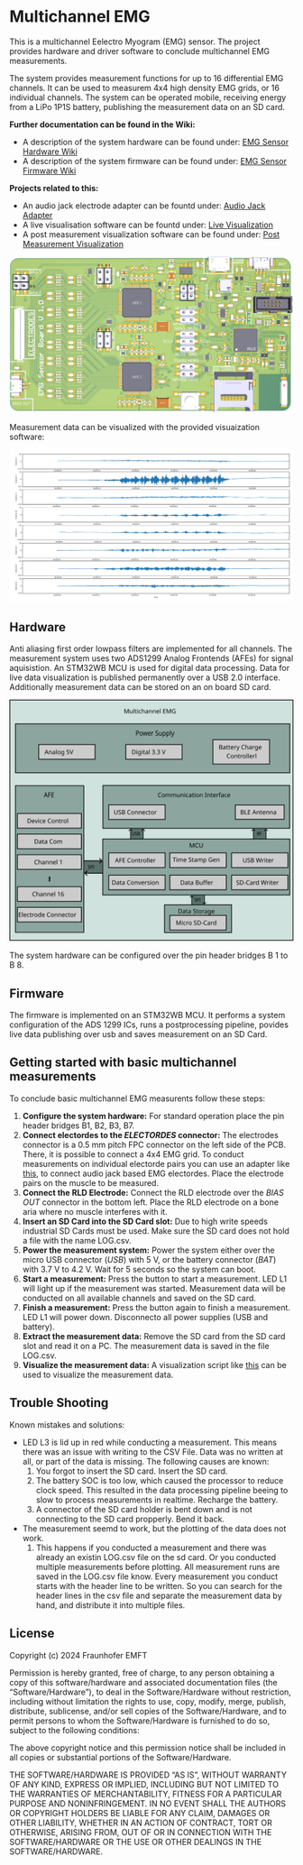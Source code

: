# Multichannel EMG
This is a multichannel Eelectro Myogram (EMG) sensor. The project provides hardware and driver software to conclude multichannel EMG measurements.

The system provides measurement functions for up to 16 differential EMG channels. It can be used to measurem 4x4 high density EMG grids, or 16 individual channels. The system can be operated mobile, receiving energy from a LiPo 1P1S battery, publishing the measurement data on an SD card.

**Further documentation can be found in the Wiki:**

- A description of the system hardware can be found under: [EMG Sensor Hardware Wiki](https://github.com/Robin-Geissler/EMG-Sensor-Board/wiki/EMG-Sensor-Hardware)
- A description of the system firmware can be found under: [EMG Sensor Firmware Wiki](https://github.com/Robin-Geissler/EMG-Sensor-Board/wiki/EMG-Sensor-Firmware)

**Projects related to this:**
- An audio jack electrode adapter can be fountd under: [Audio Jack Adapter](https://github.com/Robin-Geissler/EMG-Sensor-Electrode-Adapter)  
- A live visualisation software can be fountd under: [Live Visualization](https://github.com/Robin-Geissler/EMG-Sensor-Live-Plot)
- A post measurement visualization software can be found under: [Post Measurement Visualization](https://github.com/Robin-Geissler/EMG-Sensor-Plot)

![Multichannel EMG PCB](Figures/PCB.svg "Multichannel EMG PCB")

Measurement data can be visualized with the provided visuaization software:

![Multichannel EMG Measurement](Figures/plot.PNG "Multichannel EMG PCB Measurement")

## Hardware
Anti aliasing first order lowpass filters are implemented for all channels. The measurement system uses two ADS1299 Analog Frontends (AFEs) for signal aquisistion. An STM32WB MCU is used for digital data processing. Data for live data visualization is published permanently over a USB 2.0 interface. Additionally measurement data can be stored on an on board SD card.

![Architecture](Figures/Electronics.svg "System Architecture")

The system hardware can be configured over the pin header bridges B 1 to B 8.

## Firmware
The firmware is implemented on an STM32WB MCU. It performs a system configuration of the ADS 1299 ICs, runs a postprocessing pipeline, povides live data publishing over usb and saves measurement on an SD Card.

## Getting started with basic multichannel measurements
To conclude basic multichannel EMG measurents follow these steps:

1. **Configure the system hardware:** For standard operation place the pin header bridges B1, B2, B3, B7.
2. **Connect electordes to the _ELECTORDES_ connector:** The electrodes connector is a 0.5 mm pitch FPC connector on the left side of the PCB. There, it is possible to connect a 4x4 EMG grid. To conduct measurements on individual electorde pairs you can use an adapter like [this](./../../../emg-sensor-electrode-adapter), to connect audio jack based EMG electordes. Place the electrode pairs on the muscle to be measured.
3. **Connect the RLD Electrode:** Connect the RLD electrode over the _BIAS OUT_ connector in the bottom left. Place the RLD electrode on a bone aria where no muscle interferes with it.
4. **Insert an SD Card into the SD Card slot:** Due to high write speeds industrial SD Cards must be used. Make sure the SD card does not hold a file with the name LOG.csv.
5. **Power the measurement system:** Power the system either over the micro USB connector (_USB_) with 5 V, or the battery connector (_BAT_) with 3.7 V to 4.2 V. Wait for 5 seconds so the system can boot.
6. **Start a measurement:** Press the button to start a measurement. LED L1 will light up if the measurement was started. Measurement data will be conducted on all available channels and saved on the SD card.
7. **Finish a measurement:** Press the button again to finish a measurement. LED L1 will power down. Disconnecto all power supplies (USB and battery).
8. **Extract the measurement data:** Remove the SD card from the SD card slot and read it on a PC. The measurement data is saved in the file LOG.csv.
9. **Visualize the measurement data:** A visualization script like [this](https://github.com/Robin-Geissler/EMG-Sensor-Plot) can be used to visualize the measurement data.

## Trouble Shooting
Known mistakes and solutions:
- LED L3 is lid up in red while conducting a measurement. This means there was an issue with writing to the CSV File. Data was no written at all, or part of the data is missing. The following causes are known:
    1. You forgot to insert the SD card. Insert the SD card.
    2. The battery SOC is too low, which caused the processor to reduce clock speed. This resulted in the data processing pipeline beeing to slow to process measurements in realtime. Recharge the battery.
    3. A connector of the SD card holder is bent down and is not connecting to the SD card propperly. Bend it back.
- The measurement seemd to work, but the plotting of the data does not work.
    1. This happens if you conducted a measurement and there was already an existin LOG.csv file on the sd card. Or you conducted multiple measurements before plotting. All measurement runs are saved in the LOG.csv file know. Every measurement you conduct starts with the header line to be written. So you can search for the header lines in the csv file and separate the measurement data by hand, and distribute it into multiple files.
    


## License
Copyright (c) 2024 Fraunhofer EMFT

Permission is hereby granted, free of charge, to any person obtaining a copy of this software/hardware and associated documentation files (the “Software/Hardware”), to deal in the Software/Hardware without restriction, including without limitation the rights to use, copy, modify, merge, publish, distribute, sublicense, and/or sell copies of the Software/Hardware, and to permit persons to whom the Software/Hardware is furnished to do so, subject to the following conditions:

The above copyright notice and this permission notice shall be included in all copies or substantial portions of the Software/Hardware.

THE SOFTWARE/HARDWARE IS PROVIDED “AS IS”, WITHOUT WARRANTY OF ANY KIND, EXPRESS OR IMPLIED, INCLUDING BUT NOT LIMITED TO THE WARRANTIES OF MERCHANTABILITY, FITNESS FOR A PARTICULAR PURPOSE AND NONINFRINGEMENT. IN NO EVENT SHALL THE AUTHORS OR COPYRIGHT HOLDERS BE LIABLE FOR ANY CLAIM, DAMAGES OR OTHER LIABILITY, WHETHER IN AN ACTION OF CONTRACT, TORT OR OTHERWISE, ARISING FROM, OUT OF OR IN CONNECTION WITH THE SOFTWARE/HARDWARE OR THE USE OR OTHER DEALINGS IN THE SOFTWARE/HARDWARE.


